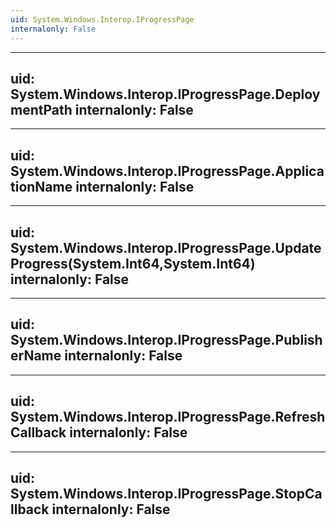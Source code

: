 ```yaml
---
uid: System.Windows.Interop.IProgressPage
internalonly: False
---
```


---
uid: System.Windows.Interop.IProgressPage.DeploymentPath
internalonly: False
---

---
uid: System.Windows.Interop.IProgressPage.ApplicationName
internalonly: False
---

---
uid: System.Windows.Interop.IProgressPage.UpdateProgress(System.Int64,System.Int64)
internalonly: False
---

---
uid: System.Windows.Interop.IProgressPage.PublisherName
internalonly: False
---

---
uid: System.Windows.Interop.IProgressPage.RefreshCallback
internalonly: False
---

---
uid: System.Windows.Interop.IProgressPage.StopCallback
internalonly: False
---
